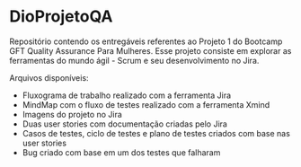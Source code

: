 # DioProjetoQA
Repositório contendo os entregáveis referentes ao Projeto 1 do Bootcamp GFT Quality Assurance Para Mulheres.
Esse projeto consiste em explorar as ferramentas do mundo ágil - Scrum e seu desenvolvimento no Jira.

Arquivos disponíveis:
- Fluxograma de trabalho realizado com a ferramenta Jira
- MindMap com o fluxo de testes realizado com a ferramenta Xmind
- Imagens do projeto no Jira
- Duas user stories com documentação criadas pelo Jira
- Casos de testes, ciclo de testes e plano de testes criados com base nas user stories
- Bug criado com base em um dos testes que falharam
